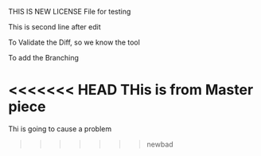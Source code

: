 THIS IS NEW LICENSE File for testing

This is second line after edit

To Validate the Diff, so we know the tool

To add the Branching



<<<<<<< HEAD
THis is from Master piece
=======
Thi is going to cause a problem
>>>>>>> newbad
